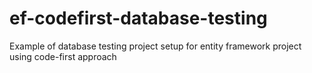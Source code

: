 # ef-codefirst-database-testing
Example of database testing project setup for entity framework project using code-first approach 
